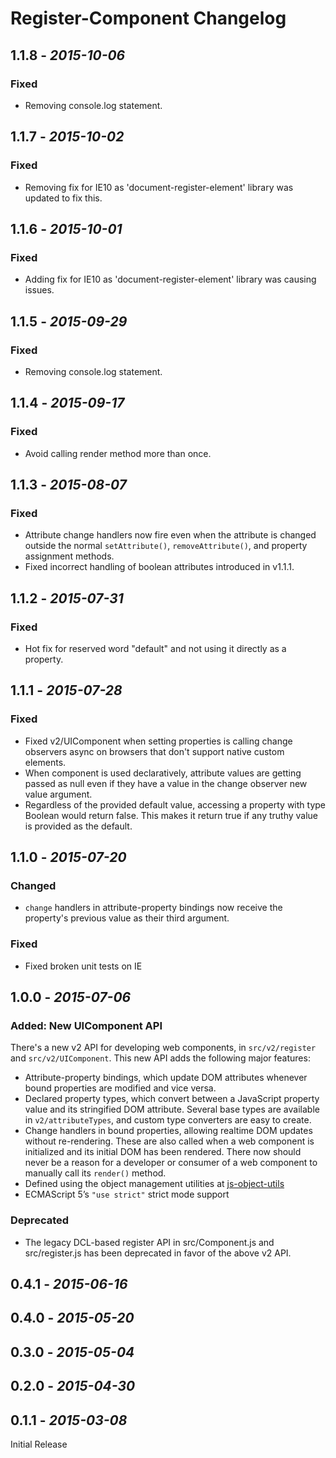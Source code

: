 # Register-Component Changelog

<!--
  -- Place entries for future releases in a new '## Unreleased' section at the top of this file.
  -- See https://wiki.intuit.com/display/QBOCore/Changelogs+in+Synergy+libraries for formatting recommendations.
  -->
## 1.1.8 - _2015-10-06_
### Fixed
 * Removing console.log statement.


## 1.1.7 - _2015-10-02_
### Fixed
 * Removing fix for IE10 as 'document-register-element' library was updated to fix this.


## 1.1.6 - _2015-10-01_
### Fixed
 * Adding fix for IE10 as 'document-register-element' library was causing issues.

## 1.1.5 - _2015-09-29_
### Fixed
 * Removing console.log statement.
 
## 1.1.4 - _2015-09-17_
### Fixed
 * Avoid calling render method more than once.
  
## 1.1.3 - _2015-08-07_
### Fixed
 * Attribute change handlers now fire even when the attribute is changed outside the normal `setAttribute()`, `removeAttribute()`, and property assignment methods.
 * Fixed incorrect handling of boolean attributes introduced in v1.1.1.

## 1.1.2 - _2015-07-31_
### Fixed
 * Hot fix for reserved word "default" and not using it directly as a property.

## 1.1.1 - _2015-07-28_
### Fixed
 * Fixed v2/UIComponent when setting properties is calling change observers async on browsers that don't support native custom elements.
 * When component is used declaratively, attribute values are getting passed as null even if they have a value in the change observer new value argument.
 * Regardless of the provided default value, accessing a property with type Boolean would return false. This makes it return true if any truthy value is provided as the default.

## 1.1.0 - _2015-07-20_
### Changed
 * `change` handlers in attribute-property bindings now receive the property's previous value as their third argument.

### Fixed
 * Fixed broken unit tests on IE

## 1.0.0 - _2015-07-06_
### Added: New UIComponent API
There's a new v2 API for developing web components, in `src/v2/register` and `src/v2/UIComponent`.
This new API adds the following major features:

 * Attribute-property bindings, which update DOM attributes whenever bound properties are modified and vice versa.
 * Declared property types, which convert between a JavaScript property value and its stringified DOM attribute.
   Several base types are available in `v2/attributeTypes`, and custom type converters are easy to create.
 * Change handlers in bound properties, allowing realtime DOM updates without re-rendering. These are also called
   when a web component is initialized and its initial DOM has been rendered. There now should never be a reason for
   a developer or consumer of a web component to manually call its `render()` method.
 * Defined using the object management utilities at [js-object-utils](https://github.intuit.com/rconnamacher/js-object-utils)
 * ECMAScript 5’s `"use strict"` strict mode support

### Deprecated
 * The legacy DCL-based register API in src/Component.js and src/register.js has been deprecated in favor of the
   above v2 API.

## 0.4.1 - _2015-06-16_

## 0.4.0 - _2015-05-20_

## 0.3.0 - _2015-05-04_

## 0.2.0 - _2015-04-30_

## 0.1.1 - _2015-03-08_

Initial Release
